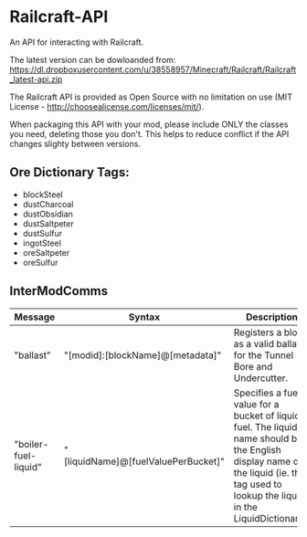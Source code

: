 Railcraft-API
=============

An API for interacting with Railcraft.

The latest version can be dowloanded from:
https://dl.dropboxusercontent.com/u/38558957/Minecraft/Railcraft/Railcraft_latest-api.zip

The Railcraft API is provided as Open Source with no limitation on use (MIT License - http://choosealicense.com/licenses/mit/).

When packaging this API with your mod, please include ONLY the classes you need, deleting those you don't.
This helps to reduce conflict if the API changes slighty between versions.

## Ore Dictionary Tags:
- blockSteel
- dustCharcoal
- dustObsidian
- dustSaltpeter
- dustSulfur
- ingotSteel
- oreSaltpeter
- oreSulfur

## InterModComms

| ____Message____ | ______________Syntax______________ | Description |
|-----------------|------------------------------------|-------------|
| "ballast"       | "[modid]:[blockName]@[metadata]"   | Registers a block as a valid ballast for the Tunnel Bore and Undercutter.
| "boiler-fuel-liquid"  | "[liquidName]@[fuelValuePerBucket]" | Specifies a fuel value for a bucket of liquid fuel. The liquid name should be the English display name of the liquid (ie. the tag used to lookup the liquid in the LiquidDictionary).
